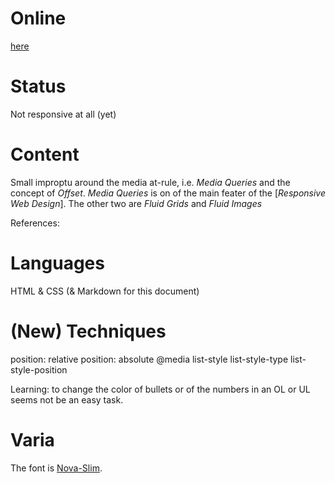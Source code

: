 # Online

[here](https://552020.github.io/Offset/)

# Status

Not responsive at all (yet)

# Content

Small improptu around the media at-rule, i.e. _Media Queries_ and the concept of _Offset_. _Media Queries_ is on of the main feater of the [_Responsive Web Design_]. The other two are _Fluid Grids_ and _Fluid Images_ 

References:


# Languages 

HTML & CSS (& Markdown for this document) 

# (New) Techniques

position: relative
position: absolute
@media
list-style
list-style-type 
list-style-position

Learning: to change the color of bullets or of the numbers in an OL or UL seems not be an easy task. 

# Varia

The font is [Nova-Slim](https://fonts.google.com/specimen/Nova+Slim?category=Display&preview.size=96&preview.text=Offset&preview.text_type=custom&sidebar.open=true&selection.family=Nova+Slim).
